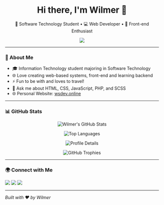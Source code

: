 <h1 align="center">Hi there, I'm Wilmer 👋</h1>

<p align="center">
  🚀 Software Technology Student • 💻 Web Developer • 🎨 Front-end Enthusiast
</p>

<p align="center">
  <a href="https://github.com/wilmer27-ai"><img src="https://readme-typing-svg.herokuapp.com?font=Fira+Code&duration=3000&pause=1000&color=F7D745&center=true&vCenter=true&width=435&lines=Code.+Design.+Build.;Passionate+about+Web+Development.;Always+learning+new+tech!"></a>
</p>

---

### 🧠 About Me

- 🎓 Information Technology student majoring in Software Technology  
- 🌐 Love creating web-based systems, front-end and learning backend  
- ⚡ Fun to be with and loves to travel!  
- 💬 Ask me about HTML, CSS, JavaScript, PHP, and SCSS  
- 🌐 Personal Website: [wsdev.online](https://wsdev.online)

---

### 📊 GitHub Stats

<p align="center">
  <img src="https://github-readme-stats.vercel.app/api?username=wilmer27-ai&show_icons=true&theme=radical&hide_border=true" alt="Wilmer's GitHub Stats" />
</p>

<p align="center">
  <img src="https://github-readme-stats.vercel.app/api/top-langs/?username=wilmer27-ai&layout=compact&theme=radical&hide_border=true" alt="Top Languages" />
</p>

<p align="center">
  <img src="https://github-profile-summary-cards.vercel.app/api/cards/profile-details?username=wilmer27-ai&theme=radical" alt="Profile Details" />
</p>

<p align="center">
  <img src="https://github-profile-trophy.vercel.app/?username=wilmer27-ai&theme=radical&no-frame=true&title=Commit,Issues,PullRequest,Repositories" alt="GitHub Trophies" />
</p>

---

### 🌍 Connect with Me

<p>
  <a href="mailto:suelowilmer27@gmail.com"><img src="https://img.shields.io/badge/Gmail-D14836?style=flat-square&logo=gmail&logoColor=white"/></a>
  <a href="https://github.com/wilmer27-ai"><img src="https://img.shields.io/badge/GitHub-100000?style=flat-square&logo=github&logoColor=white"/></a>
  <a href="https://wsdev.online"><img src="https://img.shields.io/badge/Website-Visit-blueviolet?style=flat-square&logo=google-chrome&logoColor=white"/></a>
</p>

---

*Built with ❤️ by Wilmer*
